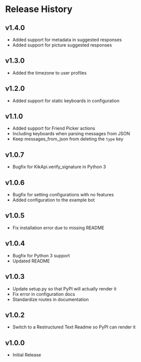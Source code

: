 # Release History

## v1.4.0
- Added support for metadata in suggested responses
- Added support for picture suggested responses

## v1.3.0
- Added the timezone to user profiles

## v1.2.0
- Added support for static keyboards in configuration

## v1.1.0
- Added support for Friend Picker actions
- Including keyboards when parsing messages from JSON
- Keep messages_from_json from deleting the `type` key

## v1.0.7
- Bugfix for KikApi.verify_signature in Python 3

## v1.0.6
- Bugfix for setting configurations with no features
- Added configuration to the example bot

## v1.0.5
- Fix installation error due to missing README

## v1.0.4
- Bugfix for Python 3 support
- Updated README

## v1.0.3
- Update setup.py so that PyPI will actually render it
- Fix error in configuration docs
- Standardize routes in documentation

## v1.0.2
- Switch to a Restructured Text Readme so PyPI can render it

## v1.0.0
- Initial Release

